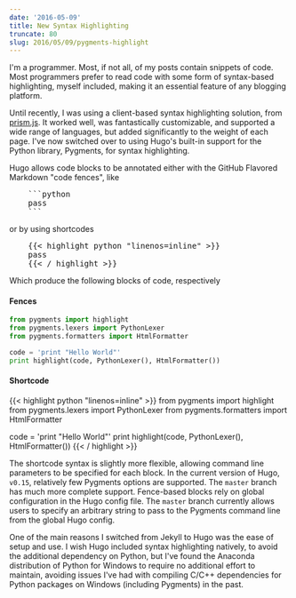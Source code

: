 ```yaml
---
date: '2016-05-09'
title: New Syntax Highlighting
truncate: 80
slug: 2016/05/09/pygments-highlight
---
```


I'm a programmer.  Most, if not all, of my posts contain snippets of code.  Most programmers prefer to read code with some form of syntax-based highlighting, myself included, making it an essential feature of any blogging platform.

Until recently, I was using a client-based syntax highlighting solution, from [prism.js](http://prismjs.com/).  It worked well, was fantastically customizable, and supported a wide range of languages, but added significantly to the weight of each page.  I've now switched over to using Hugo's built-in support for the Python library, Pygments, for syntax highlighting.

Hugo allows code blocks to be annotated either with the GitHub Flavored Markdown "code fences", like

<pre>
    ```python
    pass
    ```
</pre>

or by using shortcodes

<pre>
    {{&lt; highlight python "linenos=inline" >}}
    pass
    {{&lt; / highlight >}}
</pre>


Which produce the following blocks of code, respectively

#### Fences
```python
from pygments import highlight
from pygments.lexers import PythonLexer
from pygments.formatters import HtmlFormatter

code = 'print "Hello World"'
print highlight(code, PythonLexer(), HtmlFormatter())
```

#### Shortcode
{{< highlight python "linenos=inline" >}}
from pygments import highlight
from pygments.lexers import PythonLexer
from pygments.formatters import HtmlFormatter

code = 'print "Hello World"'
print highlight(code, PythonLexer(), HtmlFormatter())
{{< / highlight >}}

The shortcode syntax is slightly more flexible, allowing command line parameters to be specified for each block.  In the current version of Hugo, `v0.15`, relatively few Pygments options are supported.  The `master` branch has much more complete support.  Fence-based blocks rely on global configuration in the Hugo config file.  The `master` branch currently allows users to specify an arbitrary string to pass to the Pygments command line from the global Hugo config.

One of the main reasons I switched from Jekyll to Hugo was the ease of setup and use.  I wish Hugo included syntax highlighting natively, to avoid the additional dependency on Python, but I've found the Anaconda distribution of Python for Windows to require no additional effort to maintain, avoiding issues I've had with compiling C/C++ dependencies for Python packages on Windows (including Pygments) in the past.